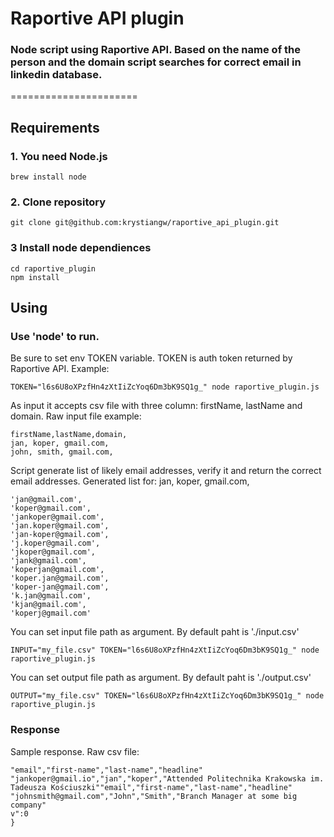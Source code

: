 # Raportive API plugin
### Node script using Raportive API. Based on the name of the person and the domain script searches for correct email in linkedin database.
======================

## Requirements

###  1. You need Node.js
```
brew install node
```

###  2. Clone repository
```
git clone git@github.com:krystiangw/raportive_api_plugin.git
```
### 3 Install node dependiences
```
cd raportive_plugin
npm install
```

## Using
###  Use 'node' to run. 
Be sure to set env TOKEN variable. TOKEN is auth token returned by Raportive API. Example:

```
TOKEN="l6s6U8oXPzfHn4zXtIiZcYoq6Dm3bK9SQ1g_" node raportive_plugin.js
```

As input it accepts csv file with three column: firstName, lastName and domain. Raw input file example:

```
firstName,lastName,domain,
jan, koper, gmail.com,
john, smith, gmail.com,
```
Script generate list of likely email addresses, verify it and return the correct email addresses.
Generated list for: jan, koper, gmail.com,
```
'jan@gmail.com',
'koper@gmail.com',
'jankoper@gmail.com',
'jan.koper@gmail.com',
'jan-koper@gmail.com',
'j.koper@gmail.com',
'jkoper@gmail.com',
'jank@gmail.com',
'koperjan@gmail.com',
'koper.jan@gmail.com',
'koper-jan@gmail.com',
'k.jan@gmail.com',
'kjan@gmail.com',
'koperj@gmail.com'
```

You can set input file path as argument. By default paht is './input.csv'

```
INPUT="my_file.csv" TOKEN="l6s6U8oXPzfHn4zXtIiZcYoq6Dm3bK9SQ1g_" node raportive_plugin.js
```

You can set output file path as argument. By default paht is './output.csv'

```
OUTPUT="my_file.csv" TOKEN="l6s6U8oXPzfHn4zXtIiZcYoq6Dm3bK9SQ1g_" node raportive_plugin.js
```

### Response
Sample response. Raw csv file:
```
"email","first-name","last-name","headline"
"jankoper@gmail.io","jan","koper","Attended Politechnika Krakowska im. Tadeusza Kościuszki""email","first-name","last-name","headline"
"johnsmith@gmail.com","John","Smith","Branch Manager at some big company"
v":0
}
```
